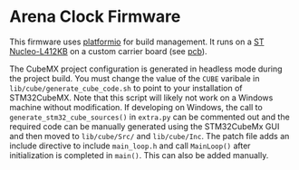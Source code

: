 # Arena Clock Firmware

This firmware uses [platformio](https://platformio.org/) for build management. It runs on a [ST Nucleo-L412KB](https://www.st.com/en/evaluation-tools/nucleo-l412kb.html) on a custom carrier board (see [pcb](../pcb/)).

The CubeMX project configuration is generated in headless mode during the project build. You must change the value of the `CUBE` varibale in `lib/cube/generate_cube_code.sh` to point to your installation of STM32CubeMX. Note that this script will likely not work on a Windows machine without modification. If developing on Windows, the call to `generate_stm32_cube_sources()` in `extra.py` can be commented out and the required code can be manually generated using the STM32CubeMx GUI and then moved to `lib/cube/Src/` and `lib/cube/Inc`. The patch file adds an include directive to include `main_loop.h` and call `MainLoop()` after initialization is completed in `main()`. This can also be added manually.
